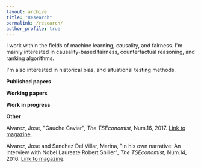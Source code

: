 ```yaml
---
layout: archive
title: "Research"
permalink: /research/
author_profile: true
---
```


I work within the fields of machine learning, causality, and fairness. I'm mainly interested in causality-based fairness, counterfactual reasoning, and ranking algorithms.

I'm also interested in historical bias, and situational testing methods.

**Published papers**

**Working papers**

**Work in progress**

**Other**

Alvarez, Jose, "Gauche Caviar", *The TSEconomist*, Num.16, 2017. [Link to magazine](https://thetseconomist.files.wordpress.com/2018/01/issue16-compressed.pdf).

Alvarez, Jose and Sanchez Del Villar, Marina, "In his own narrative: An interview with Nobel Laureate Robert Shiller", *The TSEconomist*, Num.14, 2016. [Link to magazine](https://thetseconomist.files.wordpress.com/2019/10/issue_14-thomas.pdf).

<!-- {% if author.googlescholar %}
  You can also find my articles on <u><a href="{{author.googlescholar}}">my Google Scholar profile</a>.</u>
{% endif %}

{% include base_path %}

{% for post in site.publications reversed %}
  {% include archive-single.html %}
{% endfor %} -->
